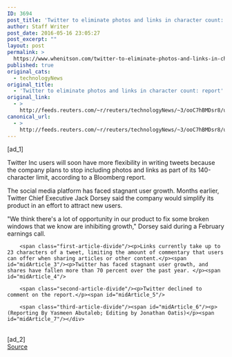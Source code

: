 ```yaml
---
ID: 3694
post_title: 'Twitter to eliminate photos and links in character count: report'
author: Staff Writer
post_date: 2016-05-16 23:05:27
post_excerpt: ""
layout: post
permalink: >
  https://www.whenitson.com/twitter-to-eliminate-photos-and-links-in-character-count-report/
published: true
original_cats:
  - technologyNews
original_title:
  - 'Twitter to eliminate photos and links in character count: report'
original_link:
  - >
    http://feeds.reuters.com/~r/reuters/technologyNews/~3/ooC7hBMDsr8/us-twitter-characters-idUSKCN0Y727S
canonical_url:
  - >
    http://feeds.reuters.com/~r/reuters/technologyNews/~3/ooC7hBMDsr8/us-twitter-characters-idUSKCN0Y727S
---
```

 [ad_1]
<br><div id="articleText">
<span id="midArticle_start"/>

<span class="focusParagraph" readability="4"><p><span class="articleLocatio&lt;/span&gt;n">Twitter Inc users will soon have more flexibility in writing tweets because the company plans to stop including photos and links as part of its 140-character limit, according to a Bloomberg report. </span></p></span><span id="midArticle_0"/><p>The social media platform has faced stagnant user growth. Months earlier, Twitter Chief Executive Jack Dorsey said the company would simplify its product in an effort to attract new users.</p><span id="midArticle_1"/><p>"We think there's a lot of opportunity in our product to fix some broken windows that we know are inhibiting growth," Dorsey said during a February earnings call.</p><span id="midArticle_2"/>
        
        <span class="first-article-divide"/><p>Links currently take up to 23 characters of a tweet, limiting the amount of commentary that users can offer when sharing articles or other content.</p><span id="midArticle_3"/><p>Twitter has faced stagnant user growth, and shares have fallen more than 70 percent over the past year. </p><span id="midArticle_4"/>
        
        <span class="second-article-divide"/><p>Twitter declined to comment on the report.</p><span id="midArticle_5"/>
        
        <span class="third-article-divide"/><span id="midArticle_6"/><p> (Reporting By Yasmeen Abutaleb; Editing by Jonathan Oatis)</p><span id="midArticle_7"/></div>
<br>[ad_2]
<br><a href="http://feeds.reuters.com/~r/reuters/technologyNews/~3/ooC7hBMDsr8/us-twitter-characters-idUSKCN0Y727S">Source </a>